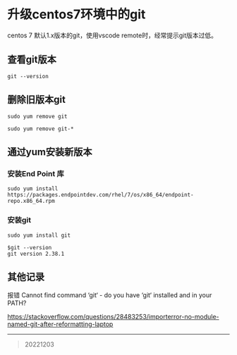 # 升级centos7环境中的git

centos 7 默认1.x版本的git，使用vscode remote时，经常提示git版本过低。

## 查看git版本

```
git --version

```

## 删除旧版本git

```
sudo yum remove git

sudo yum remove git-*
```

## 通过yum安装新版本

### 安装End Point 库

```
sudo yum install https://packages.endpointdev.com/rhel/7/os/x86_64/endpoint-repo.x86_64.rpm
```

### 安装git

```
sudo yum install git
```

```
$git --version
git version 2.38.1
```

## 其他记录
报错 Cannot find command ‘git‘ - do you have ‘git‘ installed and in your PATH?

https://stackoverflow.com/questions/28483253/importerror-no-module-named-git-after-reformatting-laptop

---
> 20221203